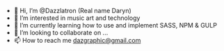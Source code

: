 - 👋 Hi, I’m @Dazzlatron (Real name Daryn) 
- 👀 I’m interested in music art and technology
- 🌱 I’m currently learning how to use and implement SASS, NPM & GULP
- 💞️ I’m looking to collaborate on ...
- 📫 How to reach me dazgraphic@gmail.com

<!---
Dazzlatron/Dazzlatron is a ✨ special ✨ repository because its `README.md` (this file) appears on your GitHub profile.
You can click the Preview link to take a look at your changes.
--->
